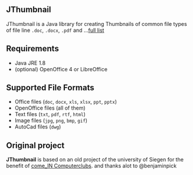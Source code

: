## JThumbnail

JThumbnail is a Java library for creating Thumbnails of common file types of file line `.doc`, `.docx`, `.pdf` and ...[full list](#supported-file-formats)


## Requirements

* Java JRE 1.8
* (optional) OpenOffice 4 or LibreOffice


## Supported File Formats

* Office files (`doc`, `docx`, `xls`, `xlsx`, `ppt`, `pptx`)
* OpenOffice files (all of them)
* Text files (`txt`, `pdf`, `rtf`, `html`)
* Image files (`jpg`, `png`, `bmp`, `gif`)
* AutoCad files (`dwg`)


## Original project

**JThumbnail** is based on an old project of the university of Siegen for the benefit of [come_IN Computerclubs](http://www.computerclub-comein.de). and thanks alot to @benjaminpick 

